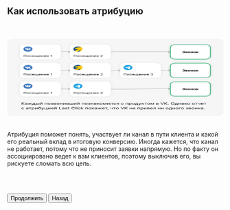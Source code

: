 ## Как использовать атрибуцию

<br>
<br>

<img src="5ScreenImage.png" alt="" width="100%" height="180px"/>

<br>
<br>

Атрибуция поможет понять, участвует ли канал в пути клиента и какой его реальный вклад в итоговую конверсию. Иногда кажется, что канал не работает, потому что не приносит заявки напрямую. Но по факту он ассоциировано ведет к вам клиентов, поэтому выключив его, вы рискуете сломать всю цепь.

<br>
<br>

<button b_to="/calltracking/6Screen.md" b_type="fill" b_theme="primary">Продолжить</button>
<button b_to="/calltracking/4Screen.md" b_type="outline" b_theme="secondary">Назад</button>